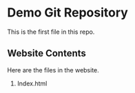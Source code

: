 # Demo Git Repository

This is the first file in this repo.

## Website Contents

Here are the files in the website.

1. Index.html
